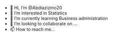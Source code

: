 - 👋 Hi, I’m @Abdiazizmo20
- 👀 I’m interested in Statistics 
- 🌱 I’m currently learning Business administration 
- 💞️ I’m looking to collaborate on ...
- 📫 How to reach me...

<!---
Abdiazizmo20/Abdiazizmo20 is a ✨ special ✨ repository because its `README.md` (this file) appears on your GitHub profile.
You can click the Preview link to take a look at your changes.
--->
